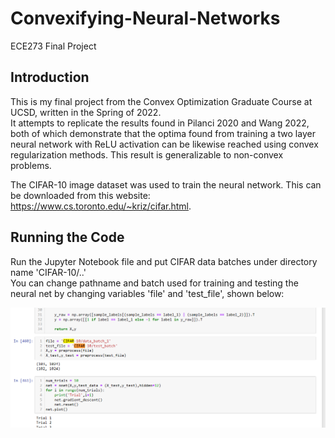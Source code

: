 # Convexifying-Neural-Networks
ECE273 Final Project

## Introduction
This is my final project from the Convex Optimization Graduate Course at UCSD, written in the Spring of 2022.  
It attempts to replicate the results found in Pilanci 2020 and Wang 2022, both of which demonstrate that the optima found from training a two layer neural network with ReLU activation can be likewise reached using convex regularization methods. This result is generalizable to non-convex problems.

The CIFAR-10 image dataset was used to train the neural network. This can be downloaded from this website: https://www.cs.toronto.edu/~kriz/cifar.html. 

## Running the Code
Run the Jupyter Notebook file and put CIFAR data batches under directory name 'CIFAR-10/..'  
You can change pathname and batch used for training and testing the neural net by changing variables 'file' and 'test_file', shown below:  
  
![](filename_img.png)

